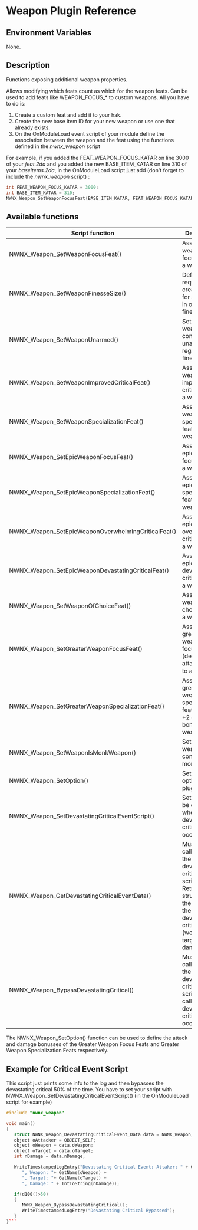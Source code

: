 # Weapon Plugin Reference

## Environment Variables

None.

## Description

Functions exposing additional weapon properties.

Allows modifying which feats count as which for the weapon feats. Can be used to add feats like WEAPON_FOCUS_* to custom weapons. All you have to do is:

1. Create a custom feat and add it to your hak.
2. Create the new base item ID for your new weapon or use one that already exists.
3. On the OnModuleLoad event script of your module define the association between the weapon and the feat using the functions defined in the _nwnx_weapon_ script

For example, if you added the FEAT_WEAPON_FOCUS_KATAR on line 3000 of your _feat.2da_ and you added the new BASE_ITEM_KATAR on line 310 of your _baseitems.2da_, in the OnModuleLoad script just add (don't forget to include the _nwnx_weapon_ script) :

```C
int FEAT_WEAPON_FOCUS_KATAR = 3000; 
int BASE_ITEM_KATAR = 310;
NWNX_Weapon_SetWeaponFocusFeat(BASE_ITEM_KATAR, FEAT_WEAPON_FOCUS_KATAR);
```
## Available functions

Script function | Description  
----------------|-------------
NWNX_Weapon_SetWeaponFocusFeat() | Associate a weapon focus feat to a weapon 
NWNX_Weapon_SetWeaponFinesseSize() | Define the required creature size for a weapon in order to be finessable
NWNX_Weapon_SetWeaponUnarmed() | Set the weapon to be considered unarmed regarding the finesse feat
NWNX_Weapon_SetWeaponImprovedCriticalFeat() | Associate a weapon improved critical feat to a weapon 
NWNX_Weapon_SetWeaponSpecializationFeat() | Associate a weapon specialization feat to a weapon 
NWNX_Weapon_SetEpicWeaponFocusFeat() | Associate an epic weapon focus feat to a weapon 
NWNX_Weapon_SetEpicWeaponSpecializationFeat() | Associate an epic weapon specialization feat to a weapon 
NWNX_Weapon_SetEpicWeaponOverwhelmingCriticalFeat() | Associate an epic weapon overwhelming critical feat to a weapon 
NWNX_Weapon_SetEpicWeaponDevastatingCriticalFeat() | Associate an epic weapon devastating critical feat to a weapon 
NWNX_Weapon_SetWeaponOfChoiceFeat() | Associate a weapon of choice feat to a weapon 
NWNX_Weapon_SetGreaterWeaponFocusFeat() | Associate a greater weapon focus feat (default: +1 attack bonus) to a weapon
NWNX_Weapon_SetGreaterWeaponSpecializationFeat() | Associate a greater weapon specialization feat (default: +2 damage bonus) to a weapon
NWNX_Weapon_SetWeaponIsMonkWeapon() | Set the weapon to be considered a monk weapon
NWNX_Weapon_SetOption() | Set different options of the plugin
NWNX_Weapon_SetDevastatingCriticalEventScript() | Set a script to be called when a devastating critical event occurs
NWNX_Weapon_GetDevastatingCriticalEventData() | Must be called inside the devastating critical event script. Returns a structure with the data of the devastating critical event (weapon, target and damage)
NWNX_Weapon_BypassDevastatingCritical() | Must be called inside the devastating critical event script. If called, no devastating critical will occur.

The NWNX_Weapon_SetOption() function can be used to define the attack and damage bonusses of the Greater Weapon Focus Feats and Greater Weapon Specialization Feats respectively. 

## Example for Critical Event Script

This script just prints some info to the log and then bypasses the devastating critical 50% of the time. You have to set your script with NWNX_Weapon_SetDevastatingCriticalEventScript() (in the OnModuleLoad script for example)

```cpp
#include "nwnx_weapon"

void main()
{
   struct NWNX_Weapon_DevastatingCriticalEvent_Data data = NWNX_Weapon_GetDevastatingCriticalEventData();
   object oAttacker = OBJECT_SELF;
   object oWeapon = data.oWeapon;
   object oTarget = data.oTarget;
   int nDamage = data.nDamage;

   WriteTimestampedLogEntry("Devastating Critical Event: Attaker: " + GetName(oAttacker) +
      ", Weapon: "+ GetName(oWeapon) +
      ", Target: "+ GetName(oTarget) +
      ", Damage: " + IntToString(nDamage));

   if(d100()>50)
   {
      NWNX_Weapon_BypassDevastatingCritical();
      WriteTimestampedLogEntry("Devastating Critical Bypassed");
   }
}```
